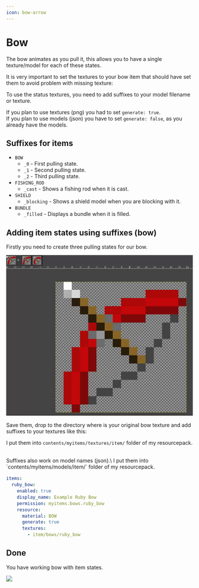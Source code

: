```yaml
---
icon: bow-arrow
---
```


# Bow

The bow animates as you pull it, this allows you to have a single texture/model for each of these states.


<Warning>
It is very important to set the textures to your bow item that should have set them to avoid problem with missing texture:

<img src="../../.gitbook/assets/bow_without_item_states.gif" alt="" data-size="original" />
</Warning>


To use the status textures, you need to add suffixes to your model filename or texture.

If you plan to use textures (png) you had to set `generate: true`.\
If you plan to use models (json) you have to set `generate: false`, as you already have the models.&#x20;

## Suffixes for items

* `BOW`
  * `_0` - First pulling state.
  * `_1` - Second pulling state.
  * `_2` - Third pulling state.
* `FISHING_ROD`
  * `_cast` - Shows a fishing rod when it is cast.
* `SHIELD`
  * `_blocking` - Shows a shield model when you are blocking with it.
* `BUNDLE`
  * `_filled` - Displays a bundle when it is filled.

## Adding item states using suffixes (bow)

Firstly you need to create three pulling states for our bow.

![](../../.gitbook/assets/bow_pulling_states.gif)

Save them, drop to the directory where is your original bow texture and add suffixes to your textures like this:

I put them into `contents/myitems/textures/item/` folder of my resourcepack.

<div align="left"><img src="../../.gitbook/assets/bow_suffixes_textures.png" alt="" /></div>


<Note>
Suffixes also work on model names (json).\
I put them into `contents/myitems/models/item/` folder of my resourcepack.

<img src="../../.gitbook/assets/bow_suffixes_models.png" alt="" data-size="original" />
</Note>


```yaml
items:
  ruby_bow:
    enabled: true
    display_name: Example Ruby Bow
    permission: myitems.bows.ruby_bow
    resource:
      material: BOW
      generate: true
      textures:
        - item/bows/ruby_bow
```

## Done

You have working bow with item states.

![](../../.gitbook/assets/bow_with_item_states.gif)
